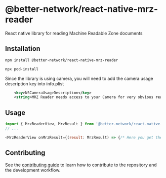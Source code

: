 # @better-network/react-native-mrz-reader

React native library for reading Machine Readable Zone documents

## Installation

```sh
npm install @better-network/react-native-mrz-reader
```

```sh
npx pod-install
```

Since the library is using camera, you will need to add the camera usage description key into info.plist

```xml
    <key>NSCameraUsageDescription</key>
    <string>MRZ Reader needs access to your Camera for very obvious reasons.</string>
```

## Usage

```js
import { MrzReaderView, MrzResult } from '@better-network/react-native-mrz-reader';
// ...

<MrzReaderView onMrzResult={(result: MrzResult) => {/* Here you get the result from the passport details */}} style={[StyleSheet.absoluteFill]} />
```

## Contributing

See the [contributing guide](CONTRIBUTING.md) to learn how to contribute to the repository and the development workflow.

